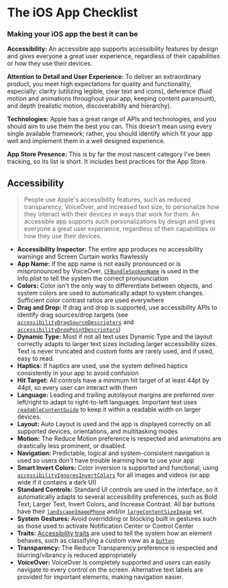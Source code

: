 # The iOS App Checklist
### Making your iOS app the best it can be

**Accessibility:** An accessible app supports accessibility features by design and gives everyone a great user experience, regardless of their capabilities or how they use their devices.

**Attention to Detail and User Experience:** To deliver an extraordinary product, you meet high expectations for quality and functionality, especially: clarity (utilizing legible, clear text and icons), deference (fluid motion and animations throughout your app, keeping content paramount), and depth (realistic motion, discoverability and hierarchy).

**Technologies:** Apple has a great range of APIs and technologies, and you should aim to use them the best you can. This doesn't mean using every single available framework; rather, you should identify which fit your app well and implement them in a well designed experience.

**App Store Presence:** This is by far the most nascent category I’ve been tracking, so its list is short. It includes best practices for the App Store.

## Accessibility

> People use Apple's accessibility features, such as reduced transparency, VoiceOver, and increased text size, to personalize how they interact with their devices in ways that work for them. An accessible app supports such personalizations by design and gives everyone a great user experience, regardless of their capabilities or how they use their devices.

- **Accessibility Inspector**: The entire app produces no accessibility warnings and Screen Curtain works flawlessly
- **App Name:** If the app name is not easily pronounced or is mispronounced by VoiceOver, [`CFBundleSpokenName`](https://developer.apple.com/documentation/bundleresources/information_property_list/cfbundlespokenname) is used in the Info.plist to tell the system the correct pronounciation
- **Colors:** Color isn't the only way to differentiate between objects, and system colors are used to automatically adapt to system changes. Sufficient color contrast ratios are used everywhere
- **Drag and Drop:** If drag and drop is supported, use accessibility APIs to identify drag sources/drop targets (see [`accessibilityDragSourceDescriptors`](https://developer.apple.com/documentation/objectivec/nsobject/2891001-accessibilitydragsourcedescripto) and [`accessibilityDropPointDescriptors`](https://developer.apple.com/documentation/objectivec/nsobject/2891048-accessibilitydroppointdescriptor))
- **Dynamic Type:** Most if not all text uses Dynamic Type and the layout correctly adapts to larger text sizes including larger accessibility sizes. Text is never truncated and custom fonts are rarely used, and if used, easy to read.
- **Haptics:** If haptics are used, use the system defined haptics consistently in your app to avoid confusion
- **Hit Target:** All controls have a minimum hit target of at least 44pt by 44pt, so every user can interact with them
- **Language:** Leading and trailing autolayout margins are preferred over left/right to adapt to right-to-left languages. Important text uses [`readableContentGuide`](https://developer.apple.com/documentation/uikit/uiview/1622644-readablecontentguide) to keep it within a readable width on larger devices.
- **Layout:** Auto Layout is used and the app is displayed correctly on all supported devices, orientations, and multitasking modes
- **Motion:** The Reduce Motion preference is respected and animations are drastically less prominent, or disabled.
- **Navigation:** Predictable, logical and system-consistent navigation is used so users don't have trouble learning how to use your app
- **Smart Invert Colors:** Color inversion is supported and functional, using [`accessibilityIgnoresInvertColors`](https://developer.apple.com/documentation/uikit/uiview/2865843-accessibilityignoresinvertcolors) for all images and videos (or app wide if it contains a dark UI)
- **Standard Controls:** Standard UI controls are used in the interface, so it automatically adapts to several accessibility preferences, such as Bold Text, Larger Text, Invert Colors, and Increase Contrast. All bar buttons have their [`landscapeImagePhone`](https://developer.apple.com/documentation/uikit/uibaritem/1616421-landscapeimagephone) and/or [`largeContentSizeImage`](https://developer.apple.com/documentation/uikit/uibaritem/2865917-largecontentsizeimage) set.
- **System Gestures:** Avoid overridding or blocking built in gestures such as those used to activate Notification Center or Control Center
- **Traits:** [Accessibility traits](https://developer.apple.com/documentation/uikit/uiaccessibility/uiaccessibilitytraits) are used to tell the system how an element behaves, such as classifying a custom view as a [`button`](https://developer.apple.com/documentation/uikit/uiaccessibility/uiaccessibilitytraits/1620194-button)
- **Transparency:** The Reduce Transparency preference is respected and blurring/vibrancy is reduced appropriately
- **VoiceOver:** VoiceOver is completely supported and users can easily navigate to every control on the screen. Alternative text labels are provided for important elements, making navigation easier. 

